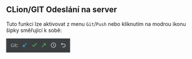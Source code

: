 ## CLion/GIT Odeslání na server

Tuto funkci lze aktivovat z menu `Git`/`Push` nebo kliknutím na modrou ikonu šipky směřující k sobě:

![menu](../git_toolbar.png)
